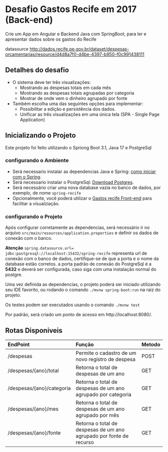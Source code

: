 # Desafio Gastos Recife em 2017 (Back-end)
Crie um App em Angular e Backend Java com SpringBoot, para ler e apresentar dados
sobre os gastos do Recife

datasource http://dados.recife.pe.gov.br/dataset/despesas-orcamentarias/resource/d4d8a7f0-d4be-4397-b950-f0c991438111

## Detalhes do desafio
  - O sistema deve ter três visualizações:
    -  Mostrando as despesas totais em cada mês
    -  Mostrando as despesas totais agrupadas por categoria
    -  Mostrar de onde vem o dinheiro agrupado por fonte
  - Também escolha uma das seguintes opções para implementar:
    - Possibilitar a edição e persistência dos dados.
    - Unificar as três visualizações em uma única tela (SPA - Single Page Application)

## Inicializando o Projeto
Este projeto foi feito utilizando o Spriong Boot 3.1, Java 17 e PostgreSql

### configurando o Ambiente

 - Será necessario instalar as dependencias Java e Spring: [como iniciar com o Spring](https://spring.io/quickstart).
 - Será necessario instalar o PostgreSql: [Download Postgres](https://www.postgresql.org/download/).
 - Será necessário criar uma nova database vazia no banco de dados, por exemplo, de nome `spring-recife`
 - Opcionalmente, você poderá utilizar o [Gastos recife Front-end](https://github.com/Allanfd12/gastos-recife-front) para facilitar a visualziação.

### configurando o Projeto

Após configurar corretamente as dependencias, será necessário ir no arquivo `src/main/resources/application.properties` e definir os dados de conexão com o banco.

**Atenção**
`spring.datasource.url= jdbc:postgresql://localhost:15432/spring-recife` representa url de conexão com o banco de dados, certifique-se de que a porta e o nome da database estão corretos.
a porta padrão de conexão do PostgreSql é a **5432** e deverá ser configurada, caso siga com uma instalação normal do postgre.

Uma vez definida as dependencias, o projeto poderá ser iniciado utilizando seu IDE favorito, ou rodando o comando `./mvnw spring-boot:run` na raiz do projeto.

Os testes podem ser executados usando o comando `./mvnw test`

Por padrão, será criado um ponto de acesso em http://localhost:8080/.

## Rotas Disponiveis

EndPoint | Função |  Metodo |
:--------- | :------ | :------ |
 /despesas| Permite o cadastro de um novo registro de despesa | POST |
 /despesas/{ano}/total| Retorna o total de despesas de um ano | GET |
 /despesas/{ano}/categoria| Retorna o total de despesas de um ano agrupado por categoria | GET |
 /despesas/{ano}/mes| Retorna o total de despesas de um ano agrupado por mês | GET |
 /despesas/{ano}/fonte| Retorna o total de despesas de um ano agrupado por fonte de recurso | GET |



